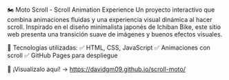 🏍️ Moto Scroll - Scroll Animation Experience
Un proyecto interactivo que combina animaciones fluidas y una experiencia visual dinámica al hacer scroll. Inspirado en el diseño minimalista japonés de Ichiban Bike, este sitio web presenta una transición suave de imágenes y buenos efectos visuales.

🚀 Tecnologías utilizadas:
✅ HTML, CSS, JavaScript
✅ Animaciones con scroll
✅ GitHub Pages para despliegue

🔗 ¡Visualízalo aquí! → https://davidgm09.github.io/scroll-moto/
